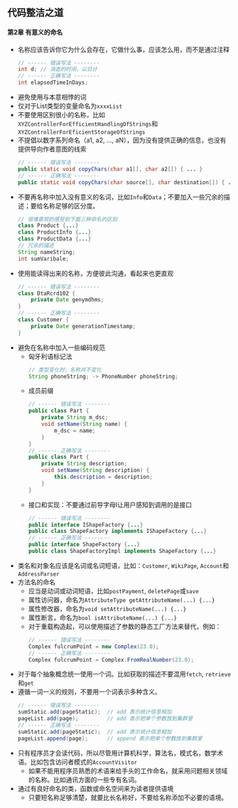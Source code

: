 ## 代码整洁之道

#### 第2章 有意义的命名

- 名称应该告诉你它为什么会存在，它做什么事，应该怎么用，而不是通过注释
    ```java
    // ------ 错误写法 --------
    int d; // 消逝的时间，以日计
    // ------ 正确写法 --------
    int elapsedTimeInDays;
    ```
- 避免使用与本意相悖的词
- 仅对于List类型的变量命名为`xxxxList`
- 不要使用区别很小的名称，比如`XYZControllerForEfficientHandlingOfStrings`和`XYZControllerForEficientStorageOfStrings`
- 不提倡以数字系列命名（a1, a2, ..., aN），因为没有提供正确的信息，也没有提供导向作者意图的线索
    ```java
    // ------ 错误写法 --------
    public static void copyChars(char a1[], char a2[]) { ... }
    // ------ 正确写法 --------
    public static void copyChars(char source[], char destination[]) { ... }
    ```
- 不要再名称中加入没有意义的名词，比如`Info`和`Data`；不要加入一些冗余的描述；要给名称足够的区分度。
    ```java
    // 很难直观的感受到下面三种命名的区别
    class Product {...}
    class ProductInfo {...}
    class ProductData {...}
    // 冗余的描述
    String nameString;
    int sumVaribale; 
    ```
- 使用能读得出来的名称，方便彼此沟通，看起来也更直观
    ```java
    // ------ 错误写法 --------
    class DtaRcrd102 {
        private Date genymdhms;
    }
    // ------ 正确写法 --------
    class Customer {
        private Date generationTimestamp;
    }
    ```
- 避免在名称中加入一些编码规范
    - 匈牙利语标记法
        ```java
        // 类型变化时，名称并不变化
        String phoneString; -> PhoneNumber phoneString;
        ```
    - 成员前缀
        ```java
        // ------ 错误写法 --------
        public class Part {
            private String m_dsc;
            void setName(String name) {
                m_dsc = name;
            }
        }
        // ------ 正确写法 --------
        public class Part {
            private String description;
            void setName(String description) {
                this.description = description;
            }
        }
        ``` 
    - 接口和实现：不要通过前导字母I让用户感知到调用的是接口
        ```java
        // ------ 错误写法 --------
        public interface IShapeFactory {...}
        public class ShapeFactory implements IShapeFactory {...}
        // ------ 正确写法 --------
        public interface ShapeFactory {...}
        public class ShapeFactoryImpl implements ShapeFactory {...}
        ```
- 类名和对象名应该是名词或名词短语，比如：`Customer`, `WikiPage`, `Account`和`AddressParser`
- 方法名的命名
    - 应当是动词或动词短语，比如`postPayment`, `deletePage`或`save`
    - 属性访问器，命名为`AttributeType getAttributeName(...) {...}`
    - 属性修改器，命名为`void setAttributeName(...) {...}`
    - 属性断言，命名为`bool isAttributeName(...) {...}`
    - 对于重载构造起，可以使用描述了参数的静态工厂方法来替代，例如：
        ```java
        // ------ 错误写法 --------
        Complex fulcrumPoint = new Complex(23.0);
        // ------ 正确写法 --------
        Complex fulcrumPoint = Complex.FromRealNumber(23.0);
        ```
- 对于每个抽象概念统一使用一个词。比如获取的描述不要混用`fetch`, `retrieve`和`get`
- 遵循一词一义的规则，不要用一个词表示多种含义。
    ```java
    // ------ 错误写法 --------
    sumStatic.add(pageStatic);  // add 表示统计信息相加
    pageList.add(page);         // add 表示把单个参数放到集群里
    // ------ 正确写法 --------
    sumStatic.add(pageStatic);  // add 表示统计信息相加
    pageList.append(page);      // append 表示把单个参数放到集群里
    ```
- 只有程序员才会读代码，所以尽管用计算机科学，算法名，模式名，数学术语。比如包含访问者模式的`AccountVisitor`
    - 如果不能用程序员熟悉的术语来给手头的工作命名，就采用问题相关领域的名称。比如通讯方面的一些专有名词。
- 通过有良好命名的类，函数或命名空间来为读者提供语境
    - 只要短名称足够清楚，就要比长名称好，不要给名称添加不必要的语境。
